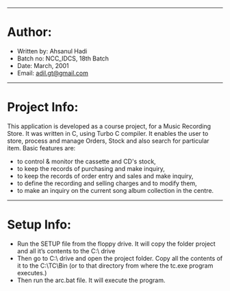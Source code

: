-----------------------
# Author:

- Written by: Ahsanul Hadi
- Batch no: NCC_IDCS, 18th Batch
- Date: March, 2001	
- Email: adil.gt@gmail.com
-----------------------
# Project Info:

This application is developed as a course project, for a Music Recording Store. It was written in C, using Turbo C compiler. It enables the user to store, process and manage Orders, Stock and also search for particular item. Basic features are:
- to control & monitor the cassette and CD's stock,
- to keep the records of purchasing and make inquiry,
- to keep the records of order entry and sales and make inquiry,
- to define the recording and selling charges and to modify them,
- to make an inquiry on the current song album collection in the centre. 
-----------------------
# Setup Info:

- Run the SETUP file from the floppy drive. It will copy the folder project and all it’s contents to the C:\ drive 
- Then go to C:\ drive and open the project folder. Copy all the contents of it to the  C:\TC\Bin (or to that directory from where the tc.exe program executes.) 
- Then run the arc.bat file. It will execute the program.
